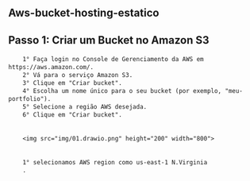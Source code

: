 ## Aws-bucket-hosting-estatico

   ## Passo 1: Criar um Bucket no Amazon S3
  
        1° Faça login no Console de Gerenciamento da AWS em https://aws.amazon.com/.
        2° Vá para o serviço Amazon S3.
        3° Clique em "Criar bucket".
        4° Escolha um nome único para o seu bucket (por exemplo, "meu-portfolio").
        5° Selecione a região AWS desejada.
        6° Clique em "Criar bucket".


        <img src="img/01.drawio.png" height="200" width="800">
        

        1° selecionamos AWS region como us-east-1 N.Virginia
        .



